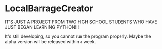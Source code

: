 # LocalBarrageCreator
IT'S JUST A PROJECT FROM TWO HIGH SCHOOL STUDENTS WHO HAVE JUST BEGAN LEARNING PYTHON!!!

It's still developing, so you cannot run the program properly.
Maybe the alpha version will be released within a week.

